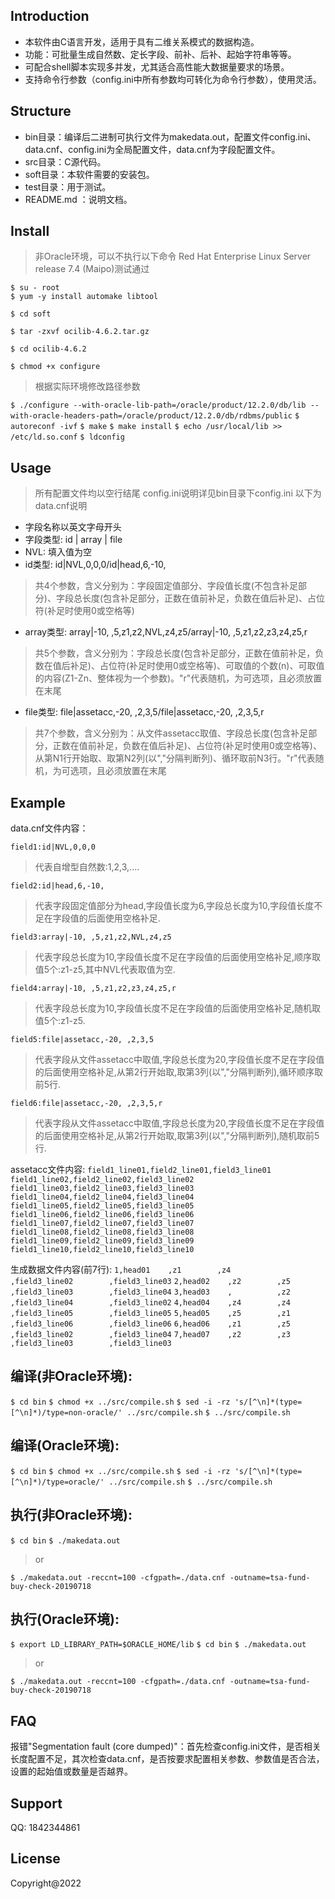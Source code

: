 ## Introduction
* 本软件由C语言开发，适用于具有二维关系模式的数据构造。
* 功能：可批量生成自然数、定长字段、前补、后补、起始字符串等等。
* 可配合shell脚本实现多并发，尤其适合高性能大数据量要求的场景。
* 支持命令行参数（config.ini中所有参数均可转化为命令行参数），使用灵活。

## Structure
* bin目录：编译后二进制可执行文件为makedata.out，配置文件config.ini、data.cnf、config.ini为全局配置文件，data.cnf为字段配置文件。
* src目录：C源代码。
* soft目录：本软件需要的安装包。
* test目录：用于测试。
* README.md ：说明文档。

## Install
>非Oracle环境，可以不执行以下命令
>Red Hat Enterprise Linux Server release 7.4 (Maipo)测试通过

`$ su - root`<br />
`$ yum -y install automake libtool`

`$ cd soft`

`$ tar -zxvf ocilib-4.6.2.tar.gz`

`$ cd ocilib-4.6.2`

`$ chmod +x configure`

>根据实际环境修改路径参数

`$ ./configure --with-oracle-lib-path=/oracle/product/12.2.0/db/lib --with-oracle-headers-path=/oracle/product/12.2.0/db/rdbms/public`
`$ autoreconf -ivf`
`$ make`
`$ make install`
`$ echo /usr/local/lib >> /etc/ld.so.conf`
`$ ldconfig`

## Usage
>所有配置文件均以空行结尾
config.ini说明详见bin目录下config.ini
以下为data.cnf说明

* 字段名称以英文字母开头
* 字段类型: id | array | file
* NVL: 填入值为空
* id类型: id|NVL,0,0,0/id|head,6,-10,
>共4个参数，含义分别为：字段固定值部分、字段值长度(不包含补足部分)、字段总长度(包含补足部分，正数在值前补足，负数在值后补足)、占位符(补足时使用0或空格等)
* array类型: array|-10, ,5,z1,z2,NVL,z4,z5/array|-10, ,5,z1,z2,z3,z4,z5,r
>共5个参数，含义分别为：字段总长度(包含补足部分，正数在值前补足，负数在值后补足)、占位符(补足时使用0或空格等)、可取值的个数(n)、可取值的内容(Z1-Zn、整体视为一个参数)。"r"代表随机，为可选项，且必须放置在末尾
* file类型: file|assetacc,-20, ,2,3,5/file|assetacc,-20, ,2,3,5,r
>共7个参数，含义分别为：从文件assetacc取值、字段总长度(包含补足部分，正数在值前补足，负数在值后补足)、占位符(补足时使用0或空格等)、从第N1行开始取、取第N2列(以","分隔判断列)、循环取前N3行。"r"代表随机，为可选项，且必须放置在末尾

## Example
data.cnf文件内容：

`field1:id|NVL,0,0,0`                                      
>代表自增型自然数:1,2,3,....

`field2:id|head,6,-10,`                                  
>代表字段固定值部分为head,字段值长度为6,字段总长度为10,字段值长度不足在字段值的后面使用空格补足.

`field3:array|-10, ,5,z1,z2,NVL,z4,z5`    
>代表字段总长度为10,字段值长度不足在字段值的后面使用空格补足,顺序取值5个:z1-z5,其中NVL代表取值为空.

`field4:array|-10, ,5,z1,z2,z3,z4,z5,r`  
>代表字段总长度为10,字段值长度不足在字段值的后面使用空格补足,随机取值5个:z1-z5.

`field5:file|assetacc,-20, ,2,3,5`           
> 代表字段从文件assetacc中取值,字段总长度为20,字段值长度不足在字段值的后面使用空格补足,从第2行开始取,取第3列(以","分隔判断列),循环顺序取前5行.
>
`field6:file|assetacc,-20, ,2,3,5,r`       
>代表字段从文件assetacc中取值,字段总长度为20,字段值长度不足在字段值的后面使用空格补足,从第2行开始取,取第3列(以","分隔判断列),随机取前5行.

assetacc文件内容:
`field1_line01,field2_line01,field3_line01`
`field1_line02,field2_line02,field3_line02`
`field1_line03,field2_line03,field3_line03`
`field1_line04,field2_line04,field3_line04`
`field1_line05,field2_line05,field3_line05`
`field1_line06,field2_line06,field3_line06`
`field1_line07,field2_line07,field3_line07`
`field1_line08,field2_line08,field3_line08`
`field1_line09,field2_line09,field3_line09`
`field1_line10,field2_line10,field3_line10`

生成数据文件内容(前7行):
`1,head01    ,z1        ,z4        ,field3_line02        ,field3_line03`
`2,head02    ,z2        ,z5        ,field3_line03        ,field3_line04`
`3,head03    ,          ,z2        ,field3_line04        ,field3_line02`
`4,head04    ,z4        ,z4        ,field3_line05        ,field3_line05`
`5,head05    ,z5        ,z1        ,field3_line06        ,field3_line06`
`6,head06    ,z1        ,z5        ,field3_line02        ,field3_line04`
`7,head07    ,z2        ,z3        ,field3_line03        ,field3_line03`
## 编译(非Oracle环境):
`$ cd bin`
`$ chmod +x ../src/compile.sh`
`$ sed -i -rz 's/[^\n]*(type=[^\n]*)/type=non-oracle/' ../src/compile.sh`
`$ ../src/compile.sh`
## 编译(Oracle环境):
`$ cd bin`
`$ chmod +x ../src/compile.sh`
`$ sed -i -rz 's/[^\n]*(type=[^\n]*)/type=oracle/' ../src/compile.sh`
`$ ../src/compile.sh`
## 执行(非Oracle环境):
`$ cd bin`
`$ ./makedata.out`
>or

`$ ./makedata.out -reccnt=100 -cfgpath=./data.cnf -outname=tsa-fund-buy-check-20190718`
## 执行(Oracle环境):
`$ export LD_LIBRARY_PATH=$ORACLE_HOME/lib`
`$ cd bin`
`$ ./makedata.out`
>or
>
`$ ./makedata.out -reccnt=100 -cfgpath=./data.cnf -outname=tsa-fund-buy-check-20190718`

## FAQ
报错"Segmentation fault (core dumped)"：首先检查config.ini文件，是否相关长度配置不足，其次检查data.cnf，是否按要求配置相关参数、参数值是否合法，设置的起始值或数量是否越界。

## Support
QQ: 1842344861

## License
Copyright@2022

